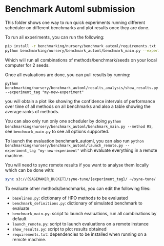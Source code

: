 # Benchmark Automl submission

This folder shows one way to run quick experiments running different scheduler on different benchmarks and plot
 results once they are done.

To run all experiments, you can run the following:


```bash
pip install -r benchmarking/nursery/benchmark_automl/requirements.txt
python benchmarking/nursery/benchmark_automl/benchmark_main.py --experiment_tag "my-new-experiment" --num_seeds 2
```

Which will run all combinations of methods/benchmark/seeds on your local computer for 2 seeds.

Once all evaluations are done, you can pull results by running:

```python benchmarking/nursery/benchmark_automl/results_analysis/show_results.py --experiment_tag "my-new-experiment"``` 

you will obtain a plot like showing the confidence intervals of performance over time of all methods on all benchmarks
and also a table showing the average ranks of methods.

You can also only run only one scheduler by doing `python benchmarking/nursery/benchmark_automl/benchmark_main.py --method RS`, see
`benchmark_main.py` to see all options supported.

To launch the evaluation benchmark_automl, you can also run 
```python benchmarking/nursery/benchmark_automl/launch_remote.py --experiment_tag "my-new-experiment"``` which 
evaluate everything in a remote machine. 

You will need to sync remote results if you want to analyse them locally which can be done with:

```bash
sync s3://{SAGEMAKER_BUCKET}/syne-tune/{experiment_tag}/ ~/syne-tune/
```

To evaluate other methods/benchmarks, you can edit the following files:
* `baselines.py`: dictionary of HPO methods to be evaluated 
* `benchmark_definitions.py`: dictionary of simulated benchmark to evaluate
* `benchmark_main.py`: script to launch evaluations, run all combinations by default
* `launch_remote.py`: script to launch evaluations on a remote instance
* `show_results.py`: script to plot results obtained 
* `requirements.txt`: dependencies to be installed when running on a remote machine.